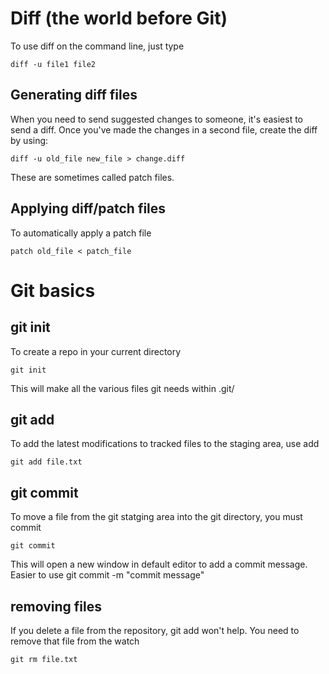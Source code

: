 # Diff (the world before Git)

To use diff on the command line, just type

    diff -u file1 file2

## Generating diff files

When you need to send suggested changes to someone, it's easiest to send a diff. Once you've made the changes in a second file, create the diff by using:

    diff -u old_file new_file > change.diff

These are sometimes called patch files.

## Applying diff/patch files

To automatically apply a patch file

    patch old_file < patch_file

# Git basics

## git init

To create a repo in your current directory

    git init
This will make all the various files git needs within .git/

## git add

To add the latest modifications to tracked files to the staging area, use add

    git add file.txt

## git commit

To move a file from the git statging area into the git directory, you must commit

    git commit
This will open a new window in default editor to add a commit message. Easier to use
    git commit -m "commit message"

## removing files

If you delete a file from the repository, git add won't help. You need to remove that file from the watch

    git rm file.txt

